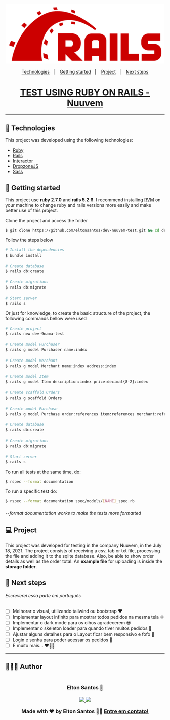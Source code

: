 <p align="center">
  <img alt="TEST USING RUBY ON RAILS" src=".github/logo.png" width="500px">
</p>

<p align="center">
  <a href="#-technologies">Technologies</a>&nbsp;&nbsp;&nbsp;|&nbsp;&nbsp;&nbsp;
  <a href="#-getting-started">Getting started</a>&nbsp;&nbsp;&nbsp;|&nbsp;&nbsp;&nbsp;
  <a href="#-project">Project</a>&nbsp;&nbsp;&nbsp;|&nbsp;&nbsp;&nbsp;
  <a href="#-next-steps">Next steps</a>
</p>

<h1 align="center">
  <a href="#" target="_blank">
    TEST USING RUBY ON RAILS - Nuuvem
  </a>
</h1>

---

## 🧪 Technologies

This project was developed using the following technologies:

- [Ruby](https://www.ruby-lang.org/)
- [Rails](https://rubyonrails.org/)
- [Interactor](https://github.com/collectiveidea/interactor)
- [DropzoneJS](https://github.com/ncuesta/dropzonejs-rails)
- [Sass](https://sass-lang.com/)

## 🚀 Getting started

This project use **ruby 2.7.0** and **rails 5.2.6**. I recommend installing [RVM](https://rvm.io/) on your machine to change ruby and rails versions more easily and make better use of this project.

Clone the project and access the folder

```bash
$ git clone https://github.com/eltonsantos/dev-nuuvem-test.git && cd dev-nuuvem-test
```

Follow the steps below
```bash
# Install the dependencies
$ bundle install

# Create database
$ rails db:create

# Create migrations
$ rails db:migrate

# Start server
$ rails s

```

Or just for knowledge, to create the basic structure of the project, the following commands bellow were used

```bash
# Create project
$ rails new dev-9nama-test

# Create model Purchaser
$ rails g model Purchaser name:index

# Create model Merchant
$ rails g model Merchant name:index address:index

# Create model Item
$ rails g model Item description:index price:decimal{8-2}:index

# Create scaffold Orders
$ rails g scaffold Orders

# Create model Purchase
$ rails g model Purchase order:references item:references merchant:references purchaser:references quantity:integer

# Create database
$ rails db:create

# Create migrations
$ rails db:migrate

# Start server
$ rails s

```

To run all tests at the same time, do:

```bash
$ rspec --format documentation
```

To run a specific test do:

```bash
$ rspec --format documentation spec/models/[NAME]_spec.rb
```

###### --format documentation works to make the tests more formatted

## 💻 Project

This project was developed for testing in the company Nuuvem, in the July 18, 2021. The project consists of receiving a csv, tab or txt file, processing the file and adding it to the sqlite database. Also, be able to show order details as well as the order total. An **example file** for uploading is inside the **storage folder**.


## 🐾 Next steps

###### Escreverei essa parte em português

- [ ] Melhorar o visual, utilizando tailwind ou bootstrap ❤
- [ ] Implementar layout infinito para mostrar todos pedidos na mesma tela ♾
- [ ] Implementar o dark mode para os olhos agradecerem 😎
- [ ] Implementar o skeleton loader para quando tiver muitos pedidos 🔼
- [ ] Ajustar alguns detalhes para o Layout ficar bem responsivo e fofo 🥰
- [ ] Login e senha para poder acessar os pedidos 🔐
- [ ] E muito mais... ❤💪🏼

---

## 👨🏻‍💻 Author

<h3 align="center">
  <img style="border-radius: 50%" src="https://avatars3.githubusercontent.com/u/1292594?s=460&u=0b1bfb0fc81256c59dc33f31ce344231bd5a5286&v=4" width="100px;" alt=""/>
  <br/>
  <strong>Elton Santos</strong> 🚀
  <br/>
  <br/>

 <a href="https://www.linkedin.com/in/eltonmelosantos" alt="LinkedIn" target="blank">
    <img src="https://img.shields.io/badge/-LinkedIn-blue?style=flat-square&logo=Linkedin&logoColor=white" />
  </a>

  <a href="mailto:elton.melo.santos@gmail.com?subject=Olá%20Elton" alt="Email" target="blank">
    <img src="https://img.shields.io/badge/-Gmail-c14438?style=flat-square&logo=Gmail&logoColor=white&link=mailto:elton.melo.santos@gmail.com" />
  </a>

<br/>

Made with ❤️ by Elton Santos 👋🏽 [Entre em contato!](https://www.linkedin.com/in/eltonmelosantos/)

</h3>
